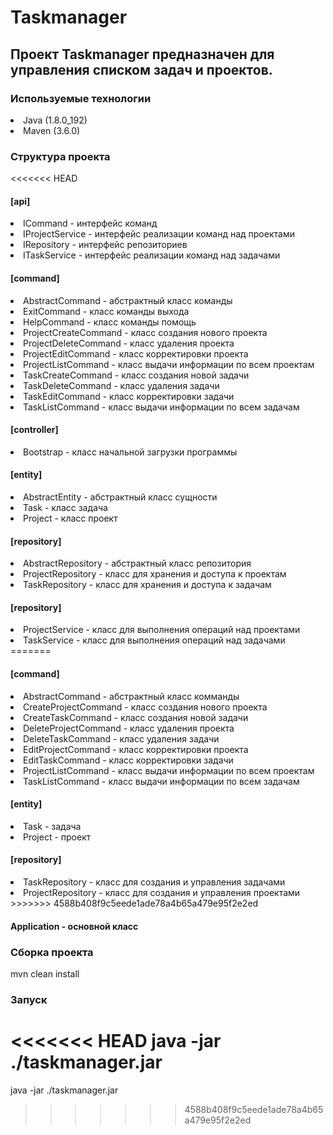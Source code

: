 <h1>Taskmanager</h1>

<h2>Проект Taskmanager предназначен для управления списком задач и проектов.</h2>

<h3>Используемые технологии</h3>

<li> Java (1.8.0_192)</li>

<li> Maven (3.6.0)</li>

<h3>Структура проекта</h3>

<<<<<<< HEAD
<h4>[api]</h4>

<li> ICommand - интерфейс команд</li>

<li> IProjectService - интерфейс реализации команд над проектами</li>

<li> IRepository - интерфейс репозиториев</li>

<li> ITaskService - интерфейс реализации команд над задачами</li>

<h4>[command]</h4>

<li> AbstractCommand - абстрактный класс команды</li>

<li> ExitCommand - класс команды выхода</li>

<li> HelpCommand - класс команды помощь</li>

<li> ProjectCreateCommand - класс создания нового проекта</li>

<li> ProjectDeleteCommand - класс удаления проекта</li>

<li> ProjectEditCommand - класс корректировки проекта</li>

<li> ProjectListCommand - класс выдачи информации по всем проектам</li>

<li> TaskCreateCommand - класс создания новой задачи</li>

<li> TaskDeleteCommand - класс удаления задачи</li>

<li> TaskEditCommand - класс корректировки задачи</li>

<li> TaskListCommand - класс выдачи информации по всем задачам</li>

<h4>[controller]</h4>

<li> Bootstrap - класс начальной загрузки программы</li>

<h4>[entity]</h4>

<li> AbstractEntity - абстрактный класс сущности</li>

<li> Task - класс задача</li>

<li> Project - класс проект</li>

<h4>[repository]</h4>

<li> AbstractRepository - абстрактный класс репозитория</li>

<li> ProjectRepository - класс для хранения и доступа к проектам</li>

<li> TaskRepository - класс для хранения и доступа к задачам</li>

<h4>[repository]</h4>

<li> ProjectService - класс для выполнения операций над проектами</li>

<li> TaskService - класс для выполнения операций над задачами</li>
=======
<h4>[command]</h4>

<li> AbstractCommand - абстрактный класс комманды</li>

<li> CreateProjectCommand - класс создания нового проекта</li>

<li> CreateTaskCommand - класс создания новой задачи</li>

<li> DeleteProjectCommand - класс удаления проекта</li>

<li> DeleteTaskCommand - класс удаления задачи</li>

<li> EditProjectCommand - класс корректировки проекта</li>

<li> EditTaskCommand - класс корректировки задачи</li>

<li> ProjectListCommand - класс выдачи информации по всем проектам</li>

<li> TaskListCommand - класс выдачи информации по всем задачам</li>

<h4>[entity]</h4>

<li> Task - задача</li>

<li> Project - проект</li>

<h4>[repository]</h4>

<li> TaskRepository - класс для создания и управления задачами</li>

<li> ProjectRepository - класс для создания и управления проектами</li>
>>>>>>> 4588b408f9c5eede1ade78a4b65a479e95f2e2ed

<h4>Application - основной класс</h4>

<h3>Сборка проекта</h3>

 mvn clean install

<h3>Запуск</h3>

<<<<<<< HEAD
 java -jar ./taskmanager.jar
=======
 java -jar ./taskmanager.jar
>>>>>>> 4588b408f9c5eede1ade78a4b65a479e95f2e2ed
